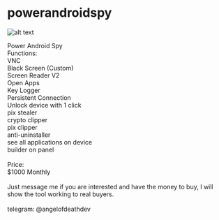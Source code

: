 # powerandroidspy
![alt text]([http://url/to/img.png](https://i.postimg.cc/K8b1KMkc/image.png))

Power Android Spy<br>
Functions:<br>
VNC<br>
Black Screen (Custom)<br>
Screen Reader V2<br>
Open Apps<br>
Key Logger<br>
Persistent Connection<br>
Unlock device with 1 click<br>
pix stealer<br>
crypto clipper<br>
pix clipper<br>
anti-uninstaller<br>
see all applications on device <br>
builder on panel<br>
<br>
Price:<br>
$1000 Monthly <br>
<br>
Just message me if you are interested and have the money to buy, I will show the tool working to real buyers.<br>
<br>
telegram: @angelofdeathdev<br>

